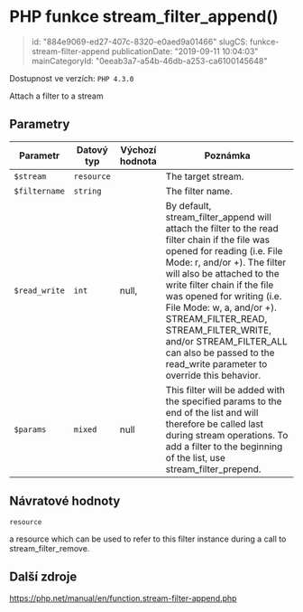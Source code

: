 PHP funkce stream_filter_append()
================================

> id: "884e9069-ed27-407c-8320-e0aed9a01466"
> slugCS: funkce-stream-filter-append
> publicationDate: "2019-09-11 10:04:03"
> mainCategoryId: "0eeab3a7-a54b-46db-a253-ca6100145648"

Dostupnost ve verzích: `PHP 4.3.0`

Attach a filter to a stream


Parametry
--------------

| Parametr | Datový typ | Výchozí hodnota | Poznámka |
|-----|-----|-----|-----|
| `$stream` | `resource` |  | The target stream. |
| `$filtername` | `string` |  | The filter name. |
| `$read_write` | `int` | null, | By default, stream_filter_append will attach the filter to the read filter chain if the file was opened for reading (i.e. File Mode: r, and/or +). The filter will also be attached to the write filter chain if the file was opened for writing (i.e. File Mode: w, a, and/or +). STREAM_FILTER_READ, STREAM_FILTER_WRITE, and/or STREAM_FILTER_ALL can also be passed to the read_write parameter to override this behavior. |
| `$params` | `mixed` | null | This filter will be added with the specified params to the end of the list and will therefore be called last during stream operations. To add a filter to the beginning of the list, use stream_filter_prepend. |


Návratové hodnoty
----------------

`resource`

a resource which can be used to refer to this filter
instance during a call to stream_filter_remove.

Další zdroje
------------

https://php.net/manual/en/function.stream-filter-append.php
